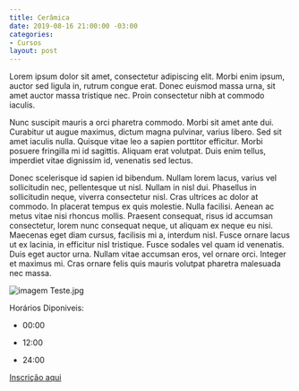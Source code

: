 ```yaml
---
title: Cerâmica
date: 2019-08-16 21:00:00 -03:00
categories:
- Cursos
layout: post
---
```


Lorem ipsum dolor sit amet, consectetur adipiscing elit. Morbi enim ipsum, auctor sed ligula in, rutrum congue erat. Donec euismod massa urna, sit amet auctor massa tristique nec. Proin consectetur nibh at commodo iaculis.

Nunc suscipit mauris a orci pharetra commodo. Morbi sit amet ante dui. Curabitur ut augue maximus, dictum magna pulvinar, varius libero. Sed sit amet iaculis nulla. Quisque vitae leo a sapien porttitor efficitur. Morbi posuere fringilla mi id sagittis. Aliquam erat volutpat. Duis enim tellus, imperdiet vitae dignissim id, venenatis sed lectus.

Donec scelerisque id sapien id bibendum. Nullam lorem lacus, varius vel sollicitudin nec, pellentesque ut nisl. Nullam in nisl dui. Phasellus in sollicitudin neque, viverra consectetur nisl. Cras ultrices ac dolor at commodo. In placerat tempus ex quis molestie. Nulla facilisi. Aenean ac metus vitae nisi rhoncus mollis. Praesent consequat, risus id accumsan consectetur, lorem nunc consequat neque, ut aliquam ex neque eu nisi. Maecenas eget diam cursus, facilisis mi a, interdum nisl. Fusce ornare lacus ut ex lacinia, in efficitur nisl tristique. Fusce sodales vel quam id venenatis. Duis eget auctor urna. Nullam vitae accumsan eros, vel ornare orci. Integer et maximus mi. Cras ornare felis quis mauris volutpat pharetra malesuada nec massa.

![imagem Teste.jpg](/uploads/imagem%20Teste.jpg)

Horários Diponiveis:

* 00:00

* 12:00

* 24:00

[Inscrição aqui](https://docs.google.com/forms/d/e/1FAIpQLSd8jwfsa9doDitbVrzYlobymsIeYgQTS86fXSryNEb7qBBYYQ/viewform?usp=sf_link)